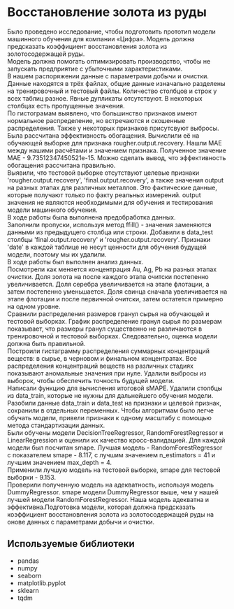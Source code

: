 # Восстановление золота из руды  
Было проведено исследование, чтобы подготовить прототип модели машинного обучения для компании «Цифра». Модель должна предсказать коэффициент восстановления золота из золотосодержащей руды.  
Модель должна помогать оптимизировать производство, чтобы не запускать предприятие с убыточными характеристиками.  
В нашем распоряжении данные с параметрами добычи и очистки. Данные находятся в трёх файлах, общие данные изначально разделены на тренировочный и тестовый файлы. Количество столбцов и строк у всех таблиц разное. Явные дупликаты отсутствуют. В некоторых столбцах есть пропущенные значения.  
По гистограмам выявлено, что большинство признаков имеют нормальное распределение, но встречаются и скошенные распределения. Также у некоторых признаков присутсвуют выбросы.  
Была рассчитана эффективность обогащения. Вычислили её на обучающей выборке для признака rougher.output.recovery. Нашли MAE между нашими расчётами и значением признака. Полученное значение МАЕ - 9.73512347450521e-15. Можно сделать вывод, что эффективность обогащения рассчитана правильно.  
Выявили, что тестовой выборке отсутствуют целевые признаки 'rougher.output.recovery', 'final.output.recovery', а также значения output на разных этапах для различных металлов. Это фактические данные, которые получают только по факту реальных измерений. output значения не являются необходимыми для обучения и тестирования модели машинного обучения.  
В ходе работы была выполнена предобработка данных.  
Заполнили пропуски, используя метод ffill() - значения заменяются данными из предыдущего столбца или строки. Добавили в data_test столбцы 'final.output.recovery' и 'rougher.output.recovery'. Признаки 'date' в каждой таблице не несут ценности для обучения будущей модели, поэтому мы их удалили.    
В ходе работы был выполнен анализ данных.  
Посмотрели как меняется концентрация Au, Ag, Pb на разных этапах очистки. Доля золота на после каждого этапа очитски постепенно увеличивается. Доля серебра увеличивается на этапе флотации, а затем постепенно уменьшается. Доля свинца сначала увеличивается на этапе флотации и после первичной очитски, затем остатется примерно на одном уровне.  
Сравнили распределения размеров гранул сырья на обучающей и тестовой выборках. График распределение гранул сырья по размерам показывает, что размеры гранул существенно не различаются в тренировочной и тестовой выборках. Следовательно, оценка модели должна быть правильной.  
Построили гистаграмму распределения суммарных концентраций веществ: в сырье, в черновом и финальном концентратах. Все распределения концентраций веществ на различных стадиях показывают аномальные значения при нуле. Удалили выбросы из выборок, чтобы обеспечить точность будущей модели.  
Написали функцию для вычисления итоговой sMAPE. Удалили столбцы из data_train, которые не нужны для дальнейшего обучения модели. Разобили данные data_train и data_test на признаки и целевой признак, сохранили в отдельных переменных. Чтобы алгоритмам было легче обучать модели, привели признаки к одному масштабу с помощью метода стандартизации данных.  
Были обучены модели DecisionTreeRegressor, RandomForestRegressor и LinearRegression и оценили их качество кросс-валидацией. Для каждой модели был посчитан smape. Лучшая модель - RandomForestRegressor с показателем smape - 8.117, с лучшим значением n_estimators = 41 и лучшим значением max_depth = 4.  
Применили лучшую модель на тестовой выборке, smape для тестовой выборки - 9.153.  
Проверили полученную модель на адекватность, используя модель DummyRegressor. smape модели DummyRegressor выше, чем у нашей лучшей модели RandomForestRegressor. Наша модель адекватна и эффективна.Подготовка модели, которая должна предсказать коэффициент восстановления золота из золотосодержащей руды на онове данных с параметрами добычи и очистки.     

## Используемые библиотеки  
- pandas
- numpy
- seaborn
- matplotlib.pyplot
- sklearn
- tqdm
